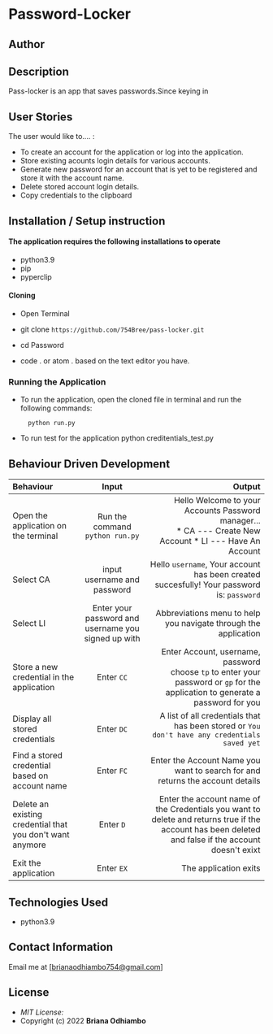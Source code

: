# Password-Locker
## Author

 [](https://github.com/754Bree/pass-locker.git)

## Description

 Pass-locker is an app that saves passwords.Since keying in 

## User Stories
 The user would like to.... :
 * To create an account for the application or log into the application.
 * Store existing acounts login details for various accounts.
 * Generate new password for an account that is yet to be registered and store it with the account name.   
 * Delete stored account login details.
 * Copy credentials to the clipboard


## Installation / Setup instruction

#### The application requires the following installations to operate 
* python3.9
* pip
* pyperclip

#### Cloning

* Open Terminal 

* git clone ```https://github.com/754Bree/pass-locker.git```

* cd Password

* code . or atom . based on the text editor you have.

### Running the Application
* To run the application, open the cloned file in terminal and run the following commands:

        
        python run.py
* To run test for the application
        python creditentials_test.py

## Behaviour Driven Development
| Behaviour | Input | Output |
| :---------------- | :---------------: | ------------------: |
|Open the application on the terminal | Run the command ```python run.py```|Hello Welcome to your Accounts Password manager... <br>* CA ---  Create New Account * LI ---  Have An Account |
|Select  CA| input username and password| Hello ```username```, Your account has been created succesfully! Your password is: ```password```|
|Select LI  | Enter your password and username you signed up with| Abbreviations menu to help you navigate through the application|
|Store a new credential in the application| Enter ```CC```|Enter Account, username, password<br>choose ```tp``` to enter your password or ```gp``` for the application to generate a password for you |
|Display all stored credentials | Enter ```DC```|A list of all credentials that has been stored or ```You don't have any credentials saved yet``` |
|Find a stored credential based on account name|Enter ```FC```| Enter the Account Name you want to search for and returns the account details|
|Delete an existing credential that you don't want anymore|Enter ```D```|Enter the account name of the Credentials you want to delete and returns true if the account has been deleted and false if the account doesn't exixt|
|Exit the application| Enter ```EX```| The application exits|

## Technologies Used

* python3.9


## Contact Information 
Email  me at [brianaodhiambo754@gmail.com]

## License
* *MIT License:*
* Copyright (c) 2022 **Briana Odhiambo**
